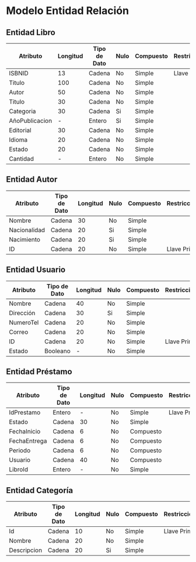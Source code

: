 # Modelo Entidad Relación

## Entidad Libro

Atributo | Longitud | Tipo de Dato | Nulo | Compuesto | Restricciones |
--|--|--|--|--|--|
ISBNID | 13 | Cadena | No | Simple | Llave Primaria
Titulo | 100 | Cadena | No | Simple |
Autor | 50 | Cadena | No | Simple |
Titulo | 30 | Cadena | No | Simple |
Categoria | 30 | Cadena | Si | Simple |
AñoPublicacion | - | Entero | Si | Simple |
Editorial | 30 | Cadena | No | Simple |
Idioma | 20 | Cadena | No | Simple |
Estado | 20 | Cadena | No | Simple |
Cantidad | - | Entero | No | Simple |

## Entidad Autor

Atributo | Tipo de Dato | Longitud | Nulo | Compuesto | Restricciones |
--|--|--|--|--|--|
Nombre | Cadena | 30 | No | Simple |
Nacionalidad | Cadena | 20 | Si | Simple |
Nacimiento | Cadena | 20 | Si | Simple |
ID | Cadena | 20 | No | Simple | Llave Primaria

## Entidad Usuario

Atributo | Tipo de Dato | Longitud | Nulo | Compuesto | Restricciones |
--|--|--|--|--|--|
Nombre | Cadena | 40 | No | Simple |
Dirección | Cadena | 30 | Si | Simple |
NumeroTel | Cadena | 20 | No | Simple |
Correo | Cadena | 20 | No | Simple |
ID | Cadena | 20 | No | Simple | Llave Primaria
Estado | Booleano | - | No | Simple |

## Entidad Préstamo

Atributo | Tipo de Dato | Longitud | Nulo | Compuesto | Restricciones |
--|--|--|--|--|--|
IdPrestamo | Entero | - | No | Simple | Llave Primaria
Estado | Cadena | 30 | No | Simple | 
FechaInicio | Cadena | 6 | No | Compuesto | 
FechaEntrega | Cadena | 6 | No | Compuesto | 
Periodo | Cadena | 6 | No | Compuesto | 
Usuario | Cadena | 40 | No | Compuesto | 
LibroId | Entero | - | No | Simple | 

## Entidad Categoría

Atributo | Tipo de Dato | Longitud | Nulo | Compuesto | Restricciones |
--|--|--|--|--|--|
Id | Cadena | 10 | No | Simple | Llave Primaria 
Nombre | Cadena | 20 | No | Simple |
Descripcion | Cadena | 20 | Si | Simple |

